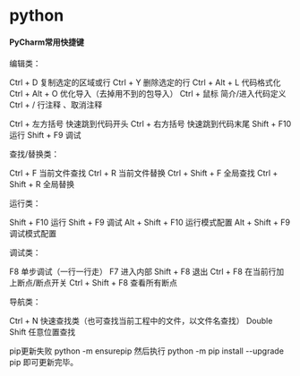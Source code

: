 # python
#### PyCharm常用快捷键

编辑类：

Ctrl + D       复制选定的区域或行
Ctrl + Y      删除选定的行
Ctrl + Alt + L   代码格式化
Ctrl + Alt + O   优化导入（去掉用不到的包导入）
Ctrl + 鼠标    简介/进入代码定义   
Ctrl + /      行注释 、取消注释

Ctrl + 左方括号  快速跳到代码开头
Ctrl + 右方括号  快速跳到代码末尾
Shift + F10    运行
Shift + F9     调试

查找/替换类：

Ctrl + F     当前文件查找
Ctrl + R     当前文件替换
Ctrl + Shift + F 全局查找
Ctrl + Shift + R 全局替换 

运行类：

Shift + F10    运行
Shift + F9     调试
Alt + Shift + F10 运行模式配置
Alt + Shift + F9  调试模式配置

调试类：

F8        单步调试（一行一行走）
F7        进入内部
Shift + F8    退出
Ctrl + F8     在当前行加上断点/断点开关
Ctrl + Shift + F8 查看所有断点

导航类：

Ctrl + N     快速查找类（也可查找当前工程中的文件，以文件名查找）
Double Shift   任意位置查找

pip更新失败
python -m ensurepip  然后执行 python -m pip install --upgrade pip  即可更新完毕。